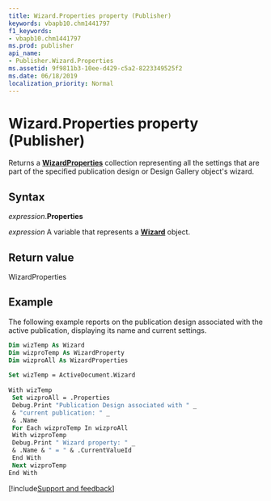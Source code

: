 ```yaml
---
title: Wizard.Properties property (Publisher)
keywords: vbapb10.chm1441797
f1_keywords:
- vbapb10.chm1441797
ms.prod: publisher
api_name:
- Publisher.Wizard.Properties
ms.assetid: 9f9811b3-10ee-d429-c5a2-8223349525f2
ms.date: 06/18/2019
localization_priority: Normal
---
```



# Wizard.Properties property (Publisher)

Returns a **[WizardProperties](Publisher.WizardProperties.md)** collection representing all the settings that are part of the specified publication design or Design Gallery object's wizard.


## Syntax

_expression_.**Properties**

_expression_ A variable that represents a **[Wizard](Publisher.Wizard.md)** object.


## Return value

WizardProperties


## Example

The following example reports on the publication design associated with the active publication, displaying its name and current settings.

```vb
Dim wizTemp As Wizard 
Dim wizproTemp As WizardProperty 
Dim wizproAll As WizardProperties 
 
Set wizTemp = ActiveDocument.Wizard 
 
With wizTemp 
 Set wizproAll = .Properties 
 Debug.Print "Publication Design associated with " _ 
 & "current publication: " _ 
 & .Name 
 For Each wizproTemp In wizproAll 
 With wizproTemp 
 Debug.Print " Wizard property: " _ 
 & .Name & " = " & .CurrentValueId 
 End With 
 Next wizproTemp 
End With
```

[!include[Support and feedback](~/includes/feedback-boilerplate.md)]
